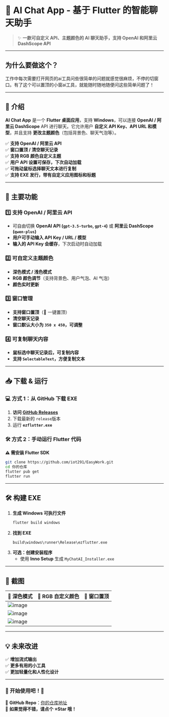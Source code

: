 # 🚀 AI Chat App - 基于 Flutter 的智能聊天助手
> ✨ **一款可自定义 API、主题颜色的 AI 聊天助手，支持 OpenAI 和阿里云 DashScope API**  

---

## 为什么要做这个？

工作中每次需要打开网页的ai工具问些很简单的问题就感觉很麻烦，不停的切窗口。有了这个可以置顶的小窗ai工具，就能随时随地随便问这些简单问题了！

---
## 📌 介绍
**AI Chat App** 是一个 **Flutter 桌面应用**，支持 **Windows**，可以连接 **OpenAI / 阿里云 DashScope** API 进行聊天。它允许用户 **自定义 API Key、API URL 和模型**，并且支持 **更改主题颜色**（包括背景色、聊天气泡等）。  

✅ **支持 OpenAI / 阿里云 API**  
✅ **窗口置顶 / 清空聊天记录**  
✅ **支持 RGB 颜色自定义主题**  
✅ **用户 API 设置可保存，下次自动加载**  
✅ **可拖动鼠标选择聊天文本进行复制**  
✅ **支持 EXE 发行，带有自定义应用图标和标题**  

---

## 🎨 主要功能
### 1️⃣ 支持 OpenAI / 阿里云 API
- 可自由切换 **OpenAI API (`gpt-3.5-turbo`, `gpt-4`)** 或 **阿里云 DashScope (`qwen-plus`)**
- **用户可手动输入 API Key / URL / 模型**
- **输入的 API Key 会缓存**，下次启动时自动加载

### 2️⃣ 可自定义主题颜色
- **深色模式 / 浅色模式**
- **RGB 颜色调节**（支持背景色、用户气泡、AI 气泡）
- **颜色实时更新**

### 3️⃣ 窗口管理
- **支持窗口置顶**（📌 一键置顶）
- **清空聊天记录**
- **窗口默认大小为 `350 x 450`，可调整**

### 4️⃣ 可复制聊天内容
- **鼠标选中聊天记录后，可复制内容**
- **支持 `SelectableText`，方便复制文本**

---

## 📥 下载 & 运行
### 💻 方式 1：从 GitHub 下载 EXE
1. **访问 [GitHub Releases](https://github.com/iot291/EasyWork/releases)**
2. 下载最新的 `release`版本
3. 运行 **`ezflutter.exe`**

### 🛠 方式 2：手动运行 Flutter 代码
**⚠️ 需安装 Flutter SDK**
```sh
git clone https://github.com/iot291/EasyWork.git
cd 你的仓库
flutter pub get
flutter run
```

---

## 🛠 构建 EXE
1. **生成 Windows 可执行文件**
   ```sh
   flutter build windows
   ```
2. **找到 EXE**
   ```
   build\windows\runner\Release\ezflutter.exe
   ```
3. **可选：创建安装程序**
   - 使用 **Inno Setup** 生成 `MyChatAI_Installer.exe`

---

## 📸 截图
| 🎨 深色模式  | 🎨 RGB 自定义颜色 | 📌 窗口置顶 |
|-------------|----------------|------------|
| ![image](https://github.com/user-attachments/assets/b2295733-b602-437f-9cac-98d1a1f39227)
 | ![image](https://github.com/user-attachments/assets/58d70438-98c5-4b84-8834-9d020070d10a)
 |![image](https://github.com/user-attachments/assets/c6242004-e2fe-4978-aad4-5e1f3b02badf) |

---

## 💡 未来改进
✅ **增加流式输出**  
✅ **更多有用的小工具**  
✅ **更加轻量化和人性化设计**  

---

### 🚀 开始使用吧！🎉
🔗 **GitHub Repo**：[你的仓库地址](https://github.com/iot291/EasyWork)  
📢 **如果觉得不错，请点个 ⭐Star 哦！**  
